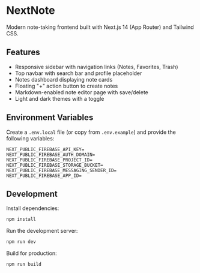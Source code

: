 # NextNote

Modern note-taking frontend built with Next.js 14 (App Router) and Tailwind CSS.

## Features
- Responsive sidebar with navigation links (Notes, Favorites, Trash)
- Top navbar with search bar and profile placeholder
- Notes dashboard displaying note cards
- Floating "+" action button to create notes
- Markdown-enabled note editor page with save/delete
- Light and dark themes with a toggle

## Environment Variables

Create a `.env.local` file (or copy from `.env.example`) and provide the following variables:

```
NEXT_PUBLIC_FIREBASE_API_KEY=
NEXT_PUBLIC_FIREBASE_AUTH_DOMAIN=
NEXT_PUBLIC_FIREBASE_PROJECT_ID=
NEXT_PUBLIC_FIREBASE_STORAGE_BUCKET=
NEXT_PUBLIC_FIREBASE_MESSAGING_SENDER_ID=
NEXT_PUBLIC_FIREBASE_APP_ID=
```

## Development

Install dependencies:

```bash
npm install
```

Run the development server:

```bash
npm run dev
```

Build for production:

```bash
npm run build
```
